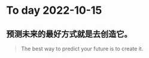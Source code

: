 
# To day 2022-10-15


## 预测未来的最好方式就是去创造它。
> The best way to predict your future is to create it.

    